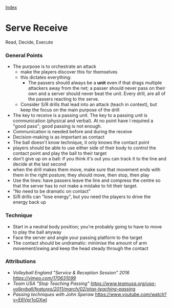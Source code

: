 [Index](./README.md)

# Serve Receive

Read, Decide, Execute

### General Points

- The purpose is to orchestrate an attack
  - make the players discover this for themselves
  - this dictates everything:
    - The passers should always be a __unit__ even if that drags multiple attackers away from the net; a passer should never pass on their own and a server should never beat the unit.  Every drill, are all of the passers reacting to the serve.
  - Consider S/R drills that lead into an attack (teach in context), but keep the focus on the main purpose of the drill
- The key to receive is a passing unit.  The key to a passing unit is communication (physical and verbal).  At no point have I required a "good pass"; good passing is not enough.
- Communication is needed before and during the receive
- Decision-making is as important as contact
- The ball doesn't know technique, it only knows the contact point
- players should be able to use either side of their body to control the contact point and play the ball to their target
- don't give up on a ball: if you think it's out you can track it to the line and decide at the last second
- when the drill makes them move, make sure that movement ends with them in the right posture; they should move, then stop, then play
- Use the lines: have passers leave the line and compress the centre so that the server has to _not_ make a mistake to hit their target.
- "No need to be dramatic on contact"
- S/R drills can "lose energy", but you need the players to drive the energy back up

### Technique

- Start in a neutral body position; you're probably going to have to move to play the ball anyway
- Face the server and angle your passing platform to the target
- The contact should be undramatic: minimise the amount of arm movement/swing and keep the head steady through the contact

### Attributions

- _Volleyball England "Service & Reception Session" 2016 https://vimeo.com/170631099_
- _Team USA "Stop Teaching Passing" https://www.teamusa.org/usa-volleyball/features/2011/march/02/stop-teaching-passing_
- _Passing techniques with John Speraw_ https://www.youtube.com/watch?v=E6Vpr1oGXwI
